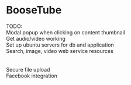 BooseTube
=========

TODO:
<br>
Modal popup when clicking on content thumbnail<br>
Get audio/video working<br>
Set up ubuntu servers for db and application<br>
Search, image, video web service resources<br>
<br><br>
Secure file upload<br>
Facebook integration<br>
